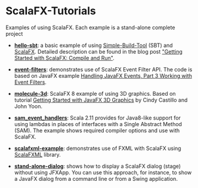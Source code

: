 ScalaFX-Tutorials
=================

Examples of using ScalaFX. Each example is a stand-alone complete project

* [__hello-sbt__](hello-sbt): 
   a basic example of using [Simple-Build-Tool](http://www.scala-sbt.org/) (SBT) and
   [ScalaFX](http://scalafx.org). Detailed description can be found in the blog post
   ["Getting Started with ScalaFX: Compile and Run"](http://codingonthestaircase.wordpress.com/2013/05/17/getting-started-with-scalafx-compile-and-run-2/).

* [__event-filters__](event-filters):
   demonstrates use of ScalaFX Event Filter API. The code is based on JavaFX example
   [Handling JavaFX Events, Part 3 Working with Event Filters](http://docs.oracle.com/javafx/2/events/filters.htm).

* [__molecule-3d__](molecule-3d):
   ScalaFX 8 example of using 3D graphics. Based on tutorial
   [Getting Started with JavaFX 3D Graphics](http://docs.oracle.com/javafx/8/3d_graphics/jfxpub-3d_graphics.htm)
   by Cindy Castillo and John Yoon.

* [__sam_event_handlers__](sam_event_handlers):
  Scala 2.11 provides for Java8-like support for using lambdas in places of interfaces with a Single Abstract Method (SAM). The example shows required compiler options and use with ScalaFX.

* [__scalafxml-example__](scalafxml-example):
   demonstrates use of FXML with ScalaFX using [ScalaFXML](https://github.com/vigoo/scalafxml)
   library.

* [__stand-alone-dialog__](stand-alone-dialog):
   shows how to display a ScalaFX dialog (stage) without using JFXApp. You can use this approach,
   for instance, to show a JavaFX dialog from a command line or from a Swing application.
